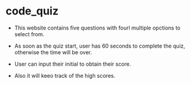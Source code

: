 # code_quiz

 - This website contains five questions with fourl multiple opctions to select from.

- As soon as the quiz start, user has 60 seconds to complete the quiz, otherwise the time will be over.

- User can input their initial to obtain their score.

- Also it will keeo track of the high scores.